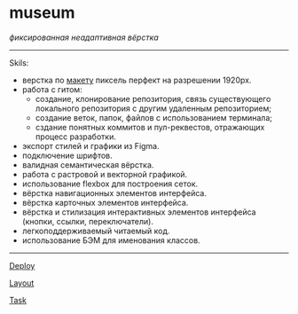 # museum

_фиксированная неадаптивная вёрстка_

*****************************

Skils:
 * верстка по [макету](https://www.figma.com/file/7dI6mXBFTdTvXxuhZZTt5h/Museum?node-id=2101%3A12&t=0mvdBWS2QcEvJIoG-0) пиксель перфект на разрешении 1920рх.
 * работа с гитом: 
   - создание, клонирование репозитория, связь существующего локального репозитория с другим удаленным репозиторием;
   - создание веток, папок, файлов с использованием терминала;
   - сздание понятных коммитов и пул-реквестов, отражающих процесс разработки.
 * экспорт стилей и графики из Figma.
 * подключение шрифтов.
 * валидная семантическая вёрстка.
 * работа с растровой и векторной графикой.
 * использование flexbox для построения сеток.
 * вёрстка навигационных элементов интерфейса.
 * вёрстка карточных элементов интерфейса.
 * вёрстка и стилизация интерактивных элементов интерфейса (кнопки, ссылки, переключатели).
 * легкоподдерживаемый читаемый код.
 * использование БЭМ для именования классов.
    
********************************


[Deploy](https://idzanamimao.github.io/museum/museum/)

[Layout](https://www.figma.com/file/7dI6mXBFTdTvXxuhZZTt5h/Museum?node-id=2101%3A12&t=0mvdBWS2QcEvJIoG-0)

[Task](https://github.com/rolling-scopes-school/tasks/blob/master/tasks/museum/museum.md)
